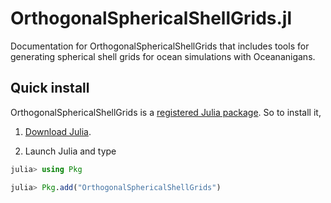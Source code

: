 # OrthogonalSphericalShellGrids.jl

Documentation for OrthogonalSphericalShellGrids that includes tools for generating spherical shell grids for ocean simulations with Oceananigans.

## Quick install

OrthogonalSphericalShellGrids is a [registered Julia package](https://julialang.org/packages/). So to install it,

1. [Download Julia](https://julialang.org/downloads/).

2. Launch Julia and type

```julia
julia> using Pkg

julia> Pkg.add("OrthogonalSphericalShellGrids")
```
